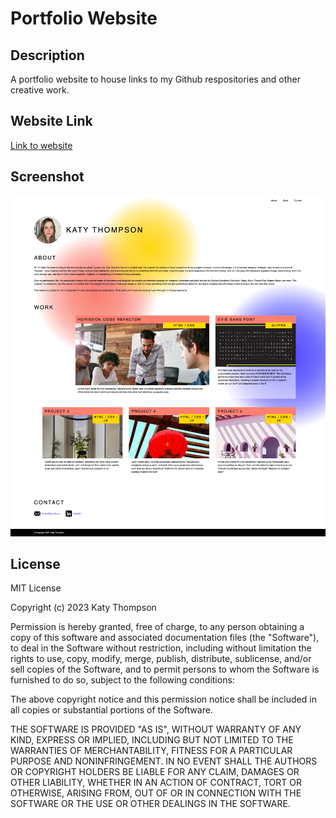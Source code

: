 # Portfolio Website

## Description
A portfolio website to house links to my Github respositories and other creative work.

## Website Link
[Link to website](https://katyjmt.github.io/portfolio/)

## Screenshot
![Screenshot of the website](./assets/katy-portfolio-screenshot.png)

## License
MIT License

Copyright (c) 2023 Katy Thompson

Permission is hereby granted, free of charge, to any person obtaining a copy of this software and associated documentation files (the "Software"), to deal in the Software without restriction, including without limitation the rights to use, copy, modify, merge, publish, distribute, sublicense, and/or sell copies of the Software, and to permit persons to whom the Software is furnished to do so, subject to the following conditions:

The above copyright notice and this permission notice shall be included in all copies or substantial portions of the Software.

THE SOFTWARE IS PROVIDED "AS IS", WITHOUT WARRANTY OF ANY KIND, EXPRESS OR IMPLIED, INCLUDING BUT NOT LIMITED TO THE WARRANTIES OF MERCHANTABILITY, FITNESS FOR A PARTICULAR PURPOSE AND NONINFRINGEMENT. IN NO EVENT SHALL THE AUTHORS OR COPYRIGHT HOLDERS BE LIABLE FOR ANY CLAIM, DAMAGES OR OTHER LIABILITY, WHETHER IN AN ACTION OF CONTRACT, TORT OR OTHERWISE, ARISING FROM, OUT OF OR IN CONNECTION WITH THE SOFTWARE OR THE USE OR OTHER DEALINGS IN THE SOFTWARE.

